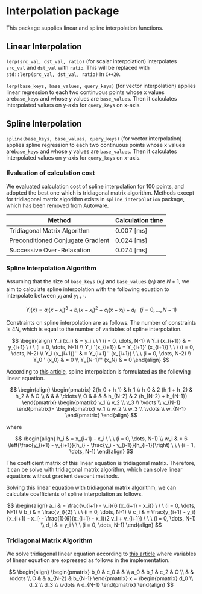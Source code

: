 # Interpolation package

This package supplies linear and spline interpolation functions.

## Linear Interpolation

`lerp(src_val, dst_val, ratio)` (for scalar interpolation) interpolates `src_val` and `dst_val` with `ratio`.
This will be replaced with `std::lerp(src_val, dst_val, ratio)` in `C++20`.

`lerp(base_keys, base_values, query_keys)` (for vector interpolation) applies linear regression to each two continuous points whose x values are`base_keys` and whose y values are `base_values`.
Then it calculates interpolated values on y-axis for `query_keys` on x-axis.

## Spline Interpolation

`spline(base_keys, base_values, query_keys)` (for vector interpolation) applies spline regression to each two continuous points whose x values are`base_keys` and whose y values are `base_values`.
Then it calculates interpolated values on y-axis for `query_keys` on x-axis.

### Evaluation of calculation cost

We evaluated calculation cost of spline interpolation for 100 points, and adopted the best one which is tridiagonal matrix algorithm.
Methods except for tridiagonal matrix algorithm exists in `spline_interpolation` package, which has been removed from Autoware.

| Method                            | Calculation time |
| --------------------------------- | ---------------- |
| Tridiagonal Matrix Algorithm      | 0.007 [ms]       |
| Preconditioned Conjugate Gradient | 0.024 [ms]       |
| Successive Over-Relaxation        | 0.074 [ms]       |

### Spline Interpolation Algorithm

Assuming that the size of `base_keys` ($x_i$) and `base_values` ($y_i$) are $N + 1$, we aim to calculate spline interpolation with the following equation to interpolate between $y_i$ and $y_{i+1}$.

$$
Y_i(x) = a_i (x - x_i)^3 + b_i (x - x_i)^2 + c_i (x - x_i) + d_i \ \ \ (i = 0, \dots, N-1)
$$

Constraints on spline interpolation are as follows.
The number of constraints is $4N$, which is equal to the number of variables of spline interpolation.

$$
\begin{align}
Y_i (x_i) & = y_i \ \ \ (i = 0, \dots, N-1) \\
Y_i (x_{i+1}) & = y_{i+1} \ \ \ (i = 0, \dots, N-1) \\
Y_i '(x_{i+1}) & = Y_{i+1}' (x_{i+1}) \ \ \ (i = 0, \dots, N-2) \\
Y_i (x_{i+1})'' & = Y_{i+1}'' (x_{i+1}) \ \ \ (i = 0, \dots, N-2) \\
Y_0 ''(x_0) & = 0 \\
Y_{N-1}'' (x_N) & = 0
\end{align}
$$

According to [this article](https://www.mk-mode.com/rails/docs/INTERPOLATION_SPLINE.pdf), spline interpolation is formulated as the following linear equation.

$$
\begin{align}
 \begin{pmatrix}
    2(h_0 + h_1) & h_1 \\
    h_0 & 2 (h_1 + h_2) & h_2 & & O \\
        &     &     & \ddots \\
    O &     &     &       & h_{N-2} & 2 (h_{N-2} + h_{N-1})
 \end{pmatrix}
 \begin{pmatrix}
    v_1 \\ v_2 \\ v_3 \\ \vdots \\ v_{N-1}
 \end{pmatrix}=
 \begin{pmatrix}
    w_1 \\ w_2 \\ w_3 \\ \vdots \\ w_{N-1}
 \end{pmatrix}
\end{align}
$$

where

$$
\begin{align}
h_i & = x_{i+1} - x_i \ \ \ (i = 0, \dots, N-1) \\
w_i & = 6 \left(\frac{y_{i+1} - y_{i+1}}{h_i} - \frac{y_i - y_{i-1}}{h_{i-1}}\right) \ \ \ (i = 1, \dots, N-1)
\end{align}
$$

The coefficient matrix of this linear equation is tridiagonal matrix. Therefore, it can be solve with tridiagonal matrix algorithm, which can solve linear equations without gradient descent methods.

Solving this linear equation with tridiagonal matrix algorithm, we can calculate coefficients of spline interpolation as follows.

$$
\begin{align}
a_i & = \frac{v_{i+1} - v_i}{6 (x_{i+1} - x_i)} \ \ \ (i = 0, \dots, N-1) \\
b_i & = \frac{v_i}{2} \ \ \ (i = 0, \dots, N-1) \\
c_i & = \frac{y_{i+1} - y_i}{x_{i+1} - x_i} - \frac{1}{6}(x_{i+1} - x_i)(2 v_i + v_{i+1}) \ \ \ (i = 0, \dots, N-1) \\
d_i & = y_i \ \ \ (i = 0, \dots, N-1)
\end{align}
$$

### Tridiagonal Matrix Algorithm

We solve tridiagonal linear equation according to [this article](https://www.iist.ac.in/sites/default/files/people/tdma.pdf) where variables of linear equation are expressed as follows in the implementation.

$$
\begin{align}
 \begin{pmatrix}
    b_0 & c_0 &     & \\
    a_0 & b_1 & c_2 & O \\
        &     & \ddots \\
    O &     & a_{N-2} &  b_{N-1}
 \end{pmatrix}
x =
\begin{pmatrix}
    d_0 \\ d_2 \\ d_3 \\ \vdots \\ d_{N-1}
 \end{pmatrix}
\end{align}
$$
